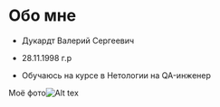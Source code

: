 # Обо мне

* Дукардт Валерий Сергеевич

* 28.11.1998 г.р

* Обучаюсь на курсе в Нетологии на QA-инженер

Моё фото![Alt tex](image.jpg)
